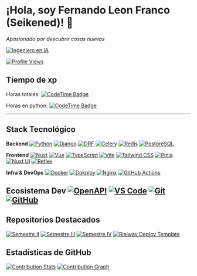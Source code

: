 # ¡Hola, soy Fernando Leon Franco (Seikened)! 👾

 _Apasionado por descubrir cosas nuevas_ 

[![Ingeniero en IA](https://img.shields.io/badge/-Ingeniero%20en%20IA-3F51B5?style=for-the-badge&logo=OpenAI&logoColor=white)](#)
<!--
[![GitHub followers](https://img.shields.io/github/followers/Seikened?style=for-the-badge&label=Follow%20@Seikened)](https://github.com/Seikened?tab=followers)-->
[![Profile Views](https://komarev.com/ghpvc/?username=Seikened&style=for-the-badge)](https://github.com/Seikened)


## Tiempo de xp
Horas totales: [![CodeTime Badge](https://shields.jannchie.com/endpoint?style=flat&color=222&url=https%3A%2F%2Fapi.codetime.dev%2Fv3%2Fusers%2Fshield%3Fuid%3D26203)](https://codetime.dev)

Horas en python: [![CodeTime Badge](https://shields.jannchie.com/endpoint?style=flat&color=222&url=https%3A%2F%2Fapi.codetime.dev%2Fv3%2Fusers%2Fshield%3Fuid%3D26203%26language%3Dpython)](https://codetime.dev)


---

## Stack Tecnológico

**Backend**
[![Python](https://img.shields.io/badge/-Python-3776AB?style=for-the-badge&logo=python&logoColor=white)](https://www.python.org/)
[![Django](https://img.shields.io/badge/-Django-092E20?style=for-the-badge&logo=django&logoColor=white)](https://www.djangoproject.com/)
[![DRF](https://img.shields.io/badge/-Django%20REST%20Framework-A30000?style=for-the-badge&logo=django&logoColor=white)](https://www.django-rest-framework.org/)
[![Celery](https://img.shields.io/badge/-Celery-37814A?style=for-the-badge&logo=celery&logoColor=white)](https://docs.celeryq.dev/)
[![Redis](https://img.shields.io/badge/-Redis-DC382D?style=for-the-badge&logo=redis&logoColor=white)](https://redis.io/)
[![PostgreSQL](https://img.shields.io/badge/-PostgreSQL-4169E1?style=for-the-badge&logo=postgresql&logoColor=white)](https://www.postgresql.org/)

**Frontend**
[![Nuxt](https://img.shields.io/badge/-Nuxt-00DC82?style=for-the-badge&logo=nuxt.js&logoColor=white)](https://nuxt.com/)
[![Vue](https://img.shields.io/badge/-Vue-4FC08D?style=for-the-badge&logo=vue.js&logoColor=white)](https://vuejs.org/)
[![TypeScript](https://img.shields.io/badge/-TypeScript-3178C6?style=for-the-badge&logo=typescript&logoColor=white)](https://www.typescriptlang.org/)
[![Vite](https://img.shields.io/badge/-Vite-646CFF?style=for-the-badge&logo=vite&logoColor=white)](https://vitejs.dev/)
[![Tailwind CSS](https://img.shields.io/badge/-Tailwind%20CSS-06B6D4?style=for-the-badge&logo=tailwindcss&logoColor=white)](https://tailwindcss.com/)
[![Pinia](https://img.shields.io/badge/-Pinia-F7D336?style=for-the-badge&logo=pinia&logoColor=black)](https://pinia.vuejs.org/)
[![Nuxt UI](https://img.shields.io/badge/-Nuxt%20UI-00DC82?style=for-the-badge&logo=nuxt.js&logoColor=white)](https://ui.nuxt.com/)
[![Reflex](https://img.shields.io/badge/-Reflex-8C62E3?style=for-the-badge&logo=vercel&logoColor=white)](https://github.com/reflex-dev/reflex)

**Infra & DevOps**
[![Docker](https://img.shields.io/badge/-Docker-2496ED?style=for-the-badge&logo=docker&logoColor=white)](https://www.docker.com/)
[![Dokploy](https://img.shields.io/badge/-Dokploy-111111?style=for-the-badge&logo=docker&logoColor=white)](https://dokploy.com/)
[![Nginx](https://img.shields.io/badge/-Nginx-009639?style=for-the-badge&logo=nginx&logoColor=white)](https://nginx.org/)
[![GitHub Actions](https://img.shields.io/badge/-GitHub%20Actions-2088FF?style=for-the-badge&logo=githubactions&logoColor=white)](https://github.com/features/actions)

**Ecosistema Dev**
[![OpenAPI](https://img.shields.io/badge/-OpenAPI-6BA539?style=for-the-badge&logo=openapiinitiative&logoColor=white)](https://www.openapis.org/)
[![VS Code](https://img.shields.io/badge/-VS%20Code-007ACC?style=for-the-badge&logo=visualstudiocode&logoColor=white)](https://code.visualstudio.com/)
[![Git](https://img.shields.io/badge/-Git-F05032?style=for-the-badge&logo=git&logoColor=white)](https://git-scm.com/)
[![GitHub](https://img.shields.io/badge/-GitHub-181717?style=for-the-badge&logo=github&logoColor=white)](https://github.com/Seikened)
---

## Repositorios Destacados

[![Semestre II](https://img.shields.io/badge/Semestre%20II-Repo-%23E67E22?style=flat-square&logo=github)](https://github.com/Seikened/Semestre_II)
[![Semestre III](https://img.shields.io/badge/Semestre%20III-Repo-%23F1C40F?style=flat-square&logo=github)](https://github.com/Seikened/Semestre_III)
[![Semestre IV](https://img.shields.io/badge/Semestre%20IV-Repo-%2334B27A?style=flat-square&logo=github)](https://github.com/Seikened/semestre_IV)
[![Rialway Deploy Template](https://img.shields.io/badge/Rialway%20Deploy%20Template-Repo-%235C4EE5?style=flat-square&logo=github)](https://github.com/Seikened/template_reflex_on_rialway)

<!--
### Forks & Stars (Ejemplo con Semestre II)
[![Stars - Semestre II](https://img.shields.io/github/stars/Seikened/Semestre_II?style=for-the-badge)](https://github.com/Seikened/Semestre_II/stargazers)
[![Forks - Semestre II](https://img.shields.io/github/forks/Seikened/Semestre_II?style=for-the-badge)](https://github.com/Seikened/Semestre_II/network)
-->

## Estadísticas de GitHub

[![Contribution Stats](https://github-contribution-stats.vercel.app/api/?username=Seikened)](https://github.com/LordDashMe/github-contribution-stats/)
[![Contribution Graph](https://github-readme-activity-graph.vercel.app/graph?username=Seikened&theme=github)](https://github.com/Ashutosh00710/github-readme-activity-graph)
